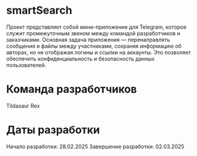 # smartSearch
Проект представляет собой мини-приложение для Telegram, которое служит промежуточным звеном между командой разработчиков и заказчиками. Основная задача приложения — перенаправлять сообщения и файлы между участниками, сохраняя информацию об авторах, но не отображая логины и ссылки на аккаунты. Это позволяет обеспечить конфиденциальность и безопасность данных пользователей.

# Команда разработчиков
Tildasaur Rex

# Даты разработки
Начало разработки: 28.02.2025
Завершение разработки: 02.03.2025
